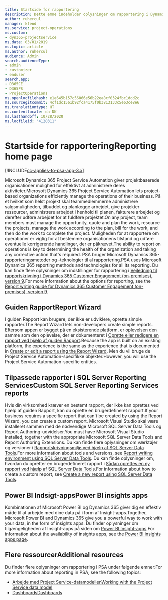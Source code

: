 ```yaml
---
title: Startside for rapportering
description: Dette emne indeholder oplysninger om rapportering i Dynamics 365 Project Service Automation.
author: ruhercul
manager: kfend
ms.service: project-operations
ms.custom:
- dyn365-projectservice
ms.date: 03/01/2019
ms.topic: article
ms.author: ruhercul
audience: Admin
search.audienceType:
- admin
- customizer
- enduser
search.app:
- D365CE
- D365PS
- ProjectOperations
ms.openlocfilehash: e1a645b157c56066e56b22ea8cf0324fbc1ddd2c
ms.sourcegitcommit: 4cf1dc1561b92fca4175f0b3813133c5e63ce8e6
ms.translationtype: HT
ms.contentlocale: da-DK
ms.lasthandoff: 10/28/2020
ms.locfileid: "4120311"
---
```

# <a name="reporting-home-page"></a><span data-ttu-id="a918a-103">Startside for rapportering</span><span class="sxs-lookup"><span data-stu-id="a918a-103">Reporting home page</span></span>

[!INCLUDE[cc-applies-to-psa-app-3.x](../includes/cc-applies-to-psa-app-3x.md)]

<span data-ttu-id="a918a-104">Microsoft Dynamics 365 Project Service Automation giver projektbaserede organisationer mulighed for effektivt at administrere deres aktiviteter.</span><span class="sxs-lookup"><span data-stu-id="a918a-104">Microsoft Dynamics 365 Project Service Automation lets project-based organizations efficiently manage the operations of their business.</span></span> <span data-ttu-id="a918a-105">På et hvilket som helst projekt skal teammedlemmerne administrere salgsmuligheden, tilbuddet og planlægge arbejdet, give projekter ressourcer, administrere arbejdet i henhold til planen, fakturere arbejdet og derefter udføre arbejdet for at fuldføre projektet.</span><span class="sxs-lookup"><span data-stu-id="a918a-105">On any project, team members must manage the opportunity, quote and plan the work, resource the projects, manage the work according to the plan, bill for the work, and then do the work to complete the project.</span></span> <span data-ttu-id="a918a-106">Muligheden for at rapportere om operationer er vigtig for at bestemme organisationens tilstand og udføre eventuelle korrigerende handlinger, der er påkrævet.</span><span class="sxs-lookup"><span data-stu-id="a918a-106">The ability to report on operations is key to determining the health of the organization and taking any corrective action that's required.</span></span> <span data-ttu-id="a918a-107">PSA bruger Microsoft Dynamics 365-rapporteringsmetoder og -teknologier til al rapportering.</span><span class="sxs-lookup"><span data-stu-id="a918a-107">PSA uses Microsoft Dynamics 365 reporting methods and technologies for all its reporting.</span></span> <span data-ttu-id="a918a-108">Du kan finde flere oplysninger om indstillinger for rapportering i [Vejledning til rapportskrivning i Dynamics 365 Customer Engagement (on-premises), version 9](https://docs.microsoft.com/dynamics365/customerengagement/on-premises/analytics/reporting-analytics-with-dynamics-365).</span><span class="sxs-lookup"><span data-stu-id="a918a-108">For more information about the options for reporting, see the [Report writing guide for Dynamics 365 Customer Engagement (on-premises), version 9](https://docs.microsoft.com/dynamics365/customerengagement/on-premises/analytics/reporting-analytics-with-dynamics-365).</span></span>

## <a name="report-wizard"></a><span data-ttu-id="a918a-109">Guiden Rapport</span><span class="sxs-lookup"><span data-stu-id="a918a-109">Report Wizard</span></span>

<span data-ttu-id="a918a-110">I guiden Rapport kan brugere, der ikke er udviklere, oprette simple rapporter.</span><span class="sxs-lookup"><span data-stu-id="a918a-110">The Report Wizard lets non-developers create simple reports.</span></span> <span data-ttu-id="a918a-111">Eftersom appen er bygget på en eksisterende platform, er oplevelsen den samme som den oplevelse, der er dokumenteret i [Oprette eller redigere en rapport ved hjælp af guiden Rapport](https://docs.microsoft.com/dynamics365/customerengagement/on-premises/basics/create-edit-copy-report-wizard).</span><span class="sxs-lookup"><span data-stu-id="a918a-111">Because the app is built on an existing platform, the experience is the same as the experience that is documented in [Create or edit a report using the Report Wizard](https://docs.microsoft.com/dynamics365/customerengagement/on-premises/basics/create-edit-copy-report-wizard).</span></span> <span data-ttu-id="a918a-112">Men du vil bruge de Project Service Automation-specifikke objekter.</span><span class="sxs-lookup"><span data-stu-id="a918a-112">However, you will use the Project Service Automation-specific entities.</span></span>

## <a name="custom-sql-server-reporting-services-reports"></a><span data-ttu-id="a918a-113">Tilpassede rapporter i SQL Server Reporting Services</span><span class="sxs-lookup"><span data-stu-id="a918a-113">Custom SQL Server Reporting Services reports</span></span>

<span data-ttu-id="a918a-114">Hvis din virksomhed kræver en bestemt rapport, der ikke kan oprettes ved hjælp af guiden Rapport, kan du oprette en brugerdefineret rapport.</span><span class="sxs-lookup"><span data-stu-id="a918a-114">If your business requires a specific report that can't be created by using the Report Wizard, you can create a custom report.</span></span> <span data-ttu-id="a918a-115">Microsoft Visual Studio skal være installeret sammen med de nødvendige Microsoft SQL Server Data Tools og Report Authoring-udvidelser.</span><span class="sxs-lookup"><span data-stu-id="a918a-115">You must have Microsoft Visual Studio installed, together with the appropriate Microsoft SQL Server Data Tools and Report Authoring Extensions.</span></span> <span data-ttu-id="a918a-116">Du kan finde flere oplysninger om værktøjer og versioner i [Rapportskrivningsmiljø ved hjælp af SQL Server Data Tools](https://docs.microsoft.com/dynamics365/customerengagement/on-premises/analytics/report-writing-environment-using-sql-server-data-tools).</span><span class="sxs-lookup"><span data-stu-id="a918a-116">For more information about tools and versions, see [Report writing environment using SQL Server Data Tools](https://docs.microsoft.com/dynamics365/customerengagement/on-premises/analytics/report-writing-environment-using-sql-server-data-tools).</span></span> <span data-ttu-id="a918a-117">Du kan finde oplysninger om, hvordan du opretter en brugerdefineret rapport i [Sådan oprettes en ny rapport ved hjælp af SQL Server Data Tools](https://docs.microsoft.com/dynamics365/customerengagement/on-premises/analytics/create-a-new-report-using-sql-server-data-tools).</span><span class="sxs-lookup"><span data-stu-id="a918a-117">For information about how to create a custom report, see [Create a new report using SQL Server Data Tools](https://docs.microsoft.com/dynamics365/customerengagement/on-premises/analytics/create-a-new-report-using-sql-server-data-tools).</span></span>

## <a name="power-bi-insights-apps"></a><span data-ttu-id="a918a-118">Power BI Indsigt-apps</span><span class="sxs-lookup"><span data-stu-id="a918a-118">Power BI insights apps</span></span>

<span data-ttu-id="a918a-119">Kombinationen af Microsoft Power BI og Dynamics 365 giver dig en effektiv måde til at arbejde med dine data på i form af Insight-apps.</span><span class="sxs-lookup"><span data-stu-id="a918a-119">Together, Microsoft Power BI and Dynamics 365 give you a powerful way to work with your data, in the form of insights apps.</span></span> <span data-ttu-id="a918a-120">Du finder oplysninger om tilgængeligheden af Insight-apps på siden om [Power BI Insight-apps](https://powerbi.microsoft.com/power-bi-insights-apps/).</span><span class="sxs-lookup"><span data-stu-id="a918a-120">For information about the availability of insights apps, see the [Power BI insights apps page](https://powerbi.microsoft.com/power-bi-insights-apps/).</span></span>


## <a name="additional-resources"></a><span data-ttu-id="a918a-121">Flere ressourcer</span><span class="sxs-lookup"><span data-stu-id="a918a-121">Additional resources</span></span>
<span data-ttu-id="a918a-122">Du finder flere oplysninger om rapportering i PSA under følgende emner:</span><span class="sxs-lookup"><span data-stu-id="a918a-122">For more information about reporting in PSA, see the following topics:</span></span>

- [<span data-ttu-id="a918a-123">Arbejde med Project Service-datamodellen</span><span class="sxs-lookup"><span data-stu-id="a918a-123">Working with the Project Service data model</span></span>](reports-working-project-service-data-model.md)
- [<span data-ttu-id="a918a-124">Dashboards</span><span class="sxs-lookup"><span data-stu-id="a918a-124">Dashboards</span></span>](reports-dashboards.md)

